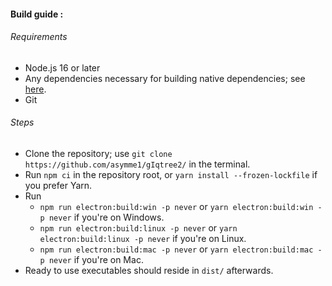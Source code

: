#### Build guide :
###### Requirements
- Node.js 16 or later
- Any dependencies necessary for building native dependencies; see [here](https://github.com/nodejs/node-gyp#installation).
- Git
###### Steps
- Clone the repository; use `git clone https://github.com/asymme1/gIqtree2/` in the terminal.
- Run `npm ci` in the repository root, or `yarn install --frozen-lockfile` if you prefer Yarn.
- Run
  - `npm run electron:build:win -p never` or `yarn electron:build:win -p never` if you're on Windows.
  - `npm run electron:build:linux -p never` or `yarn electron:build:linux -p never` if you're on Linux.
  - `npm run electron:build:mac -p never` or `yarn electron:build:mac -p never` if you're on Mac.
- Ready to use executables should reside in `dist/` afterwards.
